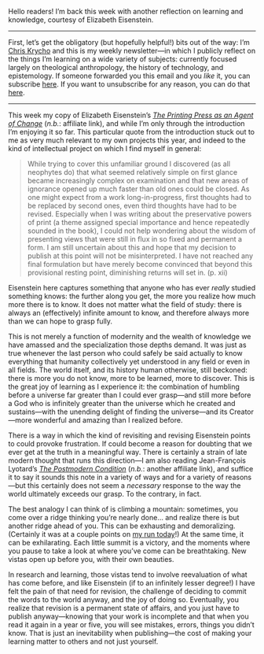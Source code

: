 Hello readers! I’m back this week with another reflection on learning and knowledge, courtesy of Elizabeth Eisenstein.

---

First, let’s get the obligatory (but hopefully helpful!) bits out of the way: I’m [Chris Krycho](https://v5.chriskrycho.com) and this is my weekly newsletter—in which I publicly reflect on the things I’m learning on a wide variety of subjects: currently focused largely on theological anthropology, the history of technology, and epistemology. If someone forwarded you this email and you *like* it, you can subscribe [here](https://buttondown.email/chriskrycho). If you want to unsubscribe for any reason, you can do that [here]({{unsubscribe_url}}).

---

This week my copy of Elizabeth Eisenstein’s [<cite>The Printing Press as an Agent of Change</cite>][ee] (<i>n.b.</i>: affiliate link), and while I’m only through the introduction I’m enjoying it so far. This particular quote from the introduction stuck out to me as very much relevant to my own projects this year, and indeed to the kind of intellectual project on which I find myself in general:

> While trying to cover this unfamiliar ground I discovered (as all neophytes do) that what seemed relatively simple on first glance became increasingly complex on examination and that new areas of ignorance opened up much faster than old ones could be closed. As one might expect from a work long-in-progress, first thoughts had to be replaced by second ones, even third thoughts have had to be revised. Especially when I was writing about the preservative powers of print (a theme assigned special importance and hence repeatedly sounded in the book), I could not help wondering about the wisdom of presenting views that were still in flux in so fixed and permanent a form. I am still uncertain about this and hope that my decision to publish at this point will not be misinterpreted. I have not reached any final formulation but have merely become convinced that beyond this provisional resting point, diminishing returns will set in. (p. xii)

Eisenstein here captures something that anyone who has ever *really* studied something knows: the further along you get, the more you realize how much more there is to know. It does not matter what the field of study: there is always an (effectively) infinite amount to know, and therefore always more than we can hope to grasp fully.

This is not merely a function of modernity and the wealth of knowledge we have amassed and the specialization those depths demand. It was just as true whenever the last person who could safely be said actually to know everything that humanity collectively yet understood in any field or even in all fields. The world itself, and its history human otherwise, still beckoned: there is more you do not know, more to be learned, more to discover. This is the great joy of learning as I experience it: the combination of humbling before a universe far greater than I could ever grasp—and still more before a God who is infinitely greater than the universe which he created and sustains—with the unending delight of finding the universe—and its Creator—more wonderful and amazing than I realized before.

There is a way in which the kind of revisiting and revising Eisenstein points to could provoke frustration. If could become a reason for doubting that we ever get at the truth in a meaningful way. There is certainly a strain of late modern thought that runs this direction—I am also reading Jean-François Lyotard’s [<cite>The Postmodern Condition</cite>][tpm] (<i>n.b.</i>: another affiliate link), and suffice it to say it sounds this note in a variety of ways and for a variety of reasons—but this certainly does not seem a *necessary* response to the way the world ultimately exceeds our grasp. To the contrary, in fact.

The best analogy I can think of is climbing a mountain: sometimes, you come over a ridge thinking you’re nearly done… and realize there is but another ridge ahead of you. This can be exhausting and demoralizing. (Certainly it was at a couple points on [my run today][strava]!) At the same time, it can be exhilarating. Each little summit is a victory, and the moments where you pause to take a look at where you’ve come can be breathtaking. New vistas open up before you, with their own beauties.

In research and learning, those vistas tend to involve reevaluation of what has come before, and like Eisenstein (if to an infinitely lesser degree!) I have felt the pain of that need for revision, the challenge of deciding to commit the words to the world anyway, and the joy of doing so. Eventually, you realize that revision is a permanent state of affairs, and you just have to publish anyway—knowing that your work is incomplete and that when you read it again in a year or five, you will see mistakes, errors, things you didn’t know. That is just an inevitability when publishing—the cost of making your learning matter to others and not just yourself.



[ee]: https://click.linksynergy.com/deeplink?id=qvtf8Hp8DGA&mid=2653&murl=https%3A%2F%2Fwww.alibris.com%2FThe-Printing-Press-as-an-Agent-of-Change-Elizabeth-L-Eisenstein%2Fbook%2F5343362%3Fmatches%3D27
[tpm]: https://click.linksynergy.com/deeplink?id=qvtf8Hp8DGA&mid=2653&murl=https%3A%2F%2Fwww.alibris.com%2FThe-Postmodern-Condition-A-Report-on-Knowledge-Jean-Francois-Lyotard%2Fbook%2F5256171%3Fmatches%3D68
[strava]: https://www.strava.com/activities/3103072124